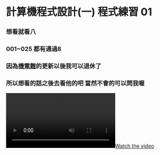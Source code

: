 # 計算機程式設計(一) 程式練習 01
### 想看就看八
### 001~025 都有通過8 
### 因為[機電難](https://github.com/WalkingMen666/NTUT-ComputerProgramming "游標顯示")的更新以後我可以退休了
### 所以想看的話之後去看他的吧 當然不會的可以問我喔
[![Watch the video](show.mp4)](show.mp4)
